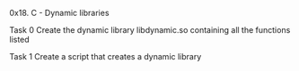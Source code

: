 0x18. C - Dynamic libraries

Task 0 Create the dynamic library libdynamic.so containing all the functions listed

Task 1 Create a script that creates a dynamic library 


